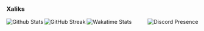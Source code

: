 ### Xaliks

<a href="https://discord.com/users/700242512660398134"><img align="right" src="https://lanyard.cnrad.dev/api/700242512660398134?theme=dark&borderRadius=20px&bg=36393f" alt="Discord Presence" /></a>

<a href="https://github.com/Xaliks"><img align="left" src="https://github-readme-stats.vercel.app/api?username=Xaliks&show_icons=true&theme=github_dark&border_radius=20" alt="Github Stats" /></a>
<a href="https://github.com/Xaliks"><img align="left" src="http://github-readme-streak-stats.herokuapp.com?user=Xaliks&theme=github-dark-blue&border_radius=20" alt="GitHub Streak" /></a>
<a href="https://wakatime.com/@Xaliks"><img align="left" src="https://github-readme-stats.vercel.app/api/wakatime?username=Xaliks&theme=github_dark&layout=compact&border_radius=20&langs_count=10" alt="Wakatime Stats" /></a>
